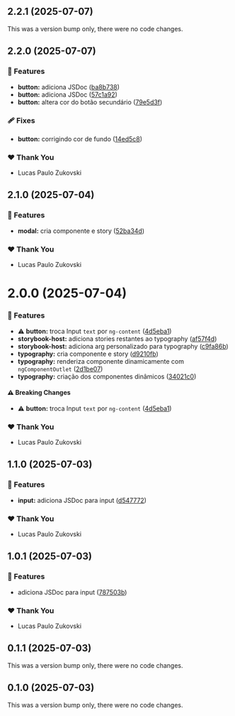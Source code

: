 ## 2.2.1 (2025-07-07)

This was a version bump only, there were no code changes.

## 2.2.0 (2025-07-07)


### 🚀 Features

- **button:** adiciona JSDoc ([ba8b738](https://github.com/lpzukovski/alfabit-zuka/commit/ba8b738))
- **button:** adiciona JSDoc ([57c1a92](https://github.com/lpzukovski/alfabit-zuka/commit/57c1a92))
- **button:** altera cor do botão secundário ([79e5d3f](https://github.com/lpzukovski/alfabit-zuka/commit/79e5d3f))

### 🩹 Fixes

- **button:** corrigindo cor de fundo ([14ed5c8](https://github.com/lpzukovski/alfabit-zuka/commit/14ed5c8))

### ❤️  Thank You

- Lucas Paulo Zukovski

## 2.1.0 (2025-07-04)


### 🚀 Features

- **modal:** cria componente e story ([52ba34d](https://github.com/lpzukovski/alfabit-zuka/commit/52ba34d))

### ❤️  Thank You

- Lucas Paulo Zukovski

# 2.0.0 (2025-07-04)


### 🚀 Features

- ⚠️  **button:** troca Input `text` por `ng-content` ([4d5eba1](https://github.com/lpzukovski/alfabit-zuka/commit/4d5eba1))
- **storybook-host:** adiciona stories restantes ao typography ([af57f4d](https://github.com/lpzukovski/alfabit-zuka/commit/af57f4d))
- **storybook-host:** adiciona arg personalizado para typography ([c9fa86b](https://github.com/lpzukovski/alfabit-zuka/commit/c9fa86b))
- **typography:** cria componente e story ([d9210fb](https://github.com/lpzukovski/alfabit-zuka/commit/d9210fb))
- **typography:** renderiza componente dinamicamente com `ngComponentOutlet` ([2d1be07](https://github.com/lpzukovski/alfabit-zuka/commit/2d1be07))
- **typography:** criação dos componentes dinâmicos ([34021c0](https://github.com/lpzukovski/alfabit-zuka/commit/34021c0))

#### ⚠️  Breaking Changes

- ⚠️  **button:** troca Input `text` por `ng-content` ([4d5eba1](https://github.com/lpzukovski/alfabit-zuka/commit/4d5eba1))

### ❤️  Thank You

- Lucas Paulo Zukovski

## 1.1.0 (2025-07-03)


### 🚀 Features

- **input:** adiciona JSDoc para input ([d547772](https://github.com/lpzukovski/alfabit-zuka/commit/d547772))

### ❤️  Thank You

- Lucas Paulo Zukovski

## 1.0.1 (2025-07-03)


### 🚀 Features

- adiciona JSDoc para input ([787503b](https://github.com/lpzukovski/alfabit-zuka/commit/787503b))

### ❤️  Thank You

- Lucas Paulo Zukovski

## 0.1.1 (2025-07-03)

This was a version bump only, there were no code changes.

## 0.1.0 (2025-07-03)

This was a version bump only, there were no code changes.
